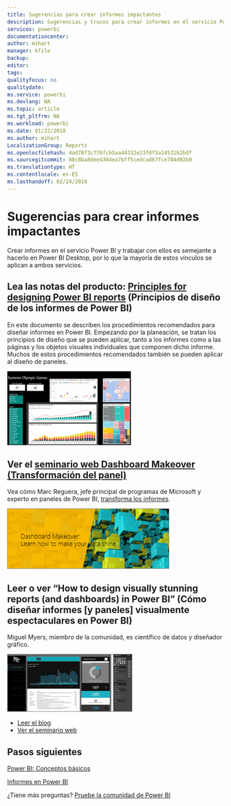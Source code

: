 ```yaml
---
title: Sugerencias para crear informes impactantes
description: Sugerencias y trucos para crear informes en el servicio Power BI
services: powerbi
documentationcenter: 
author: mihart
manager: kfile
backup: 
editor: 
tags: 
qualityfocus: no
qualitydate: 
ms.service: powerbi
ms.devlang: NA
ms.topic: article
ms.tgt_pltfrm: NA
ms.workload: powerbi
ms.date: 01/22/2018
ms.author: mihart
LocalizationGroup: Reports
ms.openlocfilehash: 4ad78f3c776fcb5aa44332e23fdf5a14531b2bdf
ms.sourcegitcommit: 88c8ba8dee4384ea7bff5cedcad67fce784d92b0
ms.translationtype: HT
ms.contentlocale: es-ES
ms.lasthandoff: 02/24/2018
---
```

# <a name="tips-for-creating-stunning-reports"></a>Sugerencias para crear informes impactantes
Crear informes en el servicio Power BI y trabajar con ellos es semejante a hacerlo en Power BI Desktop, por lo que la mayoría de estos vínculos se aplican a ambos servicios.

## <a name="read-the-whitepaper-principles-for-designing-power-bi-reportspower-bi-visualization-best-practicesmd"></a>Lea las notas del producto: [Principles for designing Power BI reports](power-bi-visualization-best-practices.md) (Principios de diseño de los informes de Power BI)
En este documento se describen los procedimientos recomendados para diseñar informes en Power BI. Empezando por la planeación, se tratan los principios de diseño que se pueden aplicar, tanto a los informes como a las páginas y los objetos visuales individuales que componen dicho informe. Muchos de estos procedimientos recomendados también se pueden aplicar al diseño de paneles.

![](media/power-bi-reports-tips-and-tricks-for-creating/power-bi-example.png)

## <a name="watch-the-dashboard-makeover-webinarhttpsinfomicrosoftcomco-powerbi-wbnr-fy16-05may-12-dashboard-makeover-registrationhtml"></a>Ver el [seminario web Dashboard Makeover (Transformación del panel)](https://info.microsoft.com/CO-PowerBI-WBNR-FY16-05May-12-Dashboard-Makeover-Registration.html)
Vea cómo Marc Reguera, jefe principal de programas de Microsoft y experto en paneles de Power BI, [transforma los informes](https://info.microsoft.com/CO-PowerBI-WBNR-FY16-05May-12-Dashboard-Makeover-Registration.html).

![](media/power-bi-reports-tips-and-tricks-for-creating/power-bi-makeover-webinar.png)

## <a name="read-andor-watch-how-to-design-visually-stunning-reports-and-dashboards-in-power-bi"></a>Leer o ver “How to design visually stunning reports (and dashboards) in Power BI” (Cómo diseñar informes [y paneles] visualmente espectaculares en Power BI)
Miguel Myers, miembro de la comunidad, es científico de datos y diseñador gráfico.

![](media/power-bi-reports-tips-and-tricks-for-creating/power-bi-reports.png)

* [Leer el blog](https://powerbi.microsoft.com/blog/how-to-design-visually-stunning-reports/)
* [Ver el seminario web](https://info.microsoft.com/CO-PowerBI-WBNR-FY16-04Apr-19-Design-Reports-in-PowerBI-Registration.html)

## <a name="next-steps"></a>Pasos siguientes
[Power BI: Conceptos básicos](service-basic-concepts.md)

[Informes en Power BI](service-reports.md)

¿Tiene más preguntas? [Pruebe la comunidad de Power BI](http://community.powerbi.com/)

